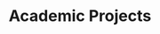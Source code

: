 ---
title: Academic Projects
menu:
  sidebar:
    name: Academic Projects
    identifier: academic-projects
    weight: 5
---